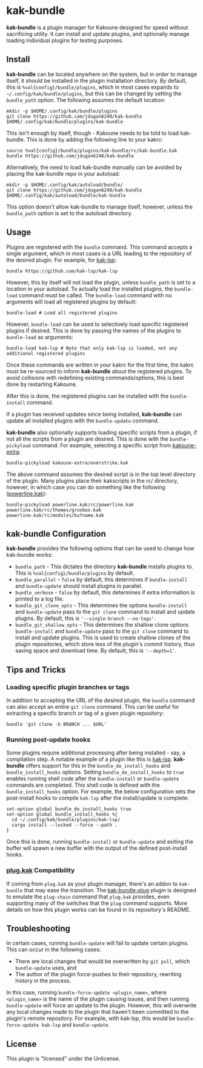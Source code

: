 # kak-bundle

**kak-bundle** is a plugin manager for Kakoune designed for speed without sacrificing utility. It can install and
update plugins, and optionally manage loading individual plugins for testing purposes.

## Install

**kak-bundle** can be located anywhere on the system, but in order to manage itself, it should be installed in the
plugin installation directory. By default, this is `%val{config}/bundle/plugins`, which in most cases expands to
`~/.config/kak/bundle/plugins`, but this can be changed by setting the `bundle_path` option. The following assumes
the default location:

```
mkdir -p $HOME/.config/kak/bundle/plugins
git clone https://github.com/jdugan6240/kak-bundle $HOME/.config/kak/bundle/plugins/kak-bundle
```

This isn't enough by itself, though - Kakoune needs to be told to load kak-bundle. This is done by adding the following
line to your kakrc:

```
source %val{config}/bundle/plugins/kak-bundle/rc/kak-bundle.kak
bundle https://github.com/jdugan6240/kak-bundle
```

Alternatively, the need to load kak-bundle manually can be avoided by placing the kak-bundle repo in your autoload:

```
mkdir -p $HOME/.config/kak/autoload/bundle/
git clone https://github.com/jdugan6240/kak-bundle $HOME/.config/kak/autoload/bundle/kak-bundle
```

This option doesn't allow kak-bundle to manage itself, however, unless the `bundle_path` option is set to the autoload
directory.

## Usage

Plugins are registered with the `bundle` command. This command accepts a single argument, which in most cases is a URL
leading to the repository of the desired plugin. For example, for [kak-lsp](https://github.com/kak-lsp/kak-lsp):

```
bundle https://github.com/kak-lsp/kak-lsp
```

However, this by itself will not load the plugin, unless `bundle_path` is set to a location in your autoload. To actually
load the installed plugins, the `bundle-load` command must be called. The `bundle-load` command with no arguments will
load all registered plugins by default:

```
bundle-load # Load all registered plugins
```

However, `bundle-load` can be used to selectively load specific registered plugins if desired. This is done by passing
the names of the plugins to `bundle-load` as arguments:

```
bundle-load kak-lsp # Note that only kak-lsp is loaded, not any additional registered plugins
```

Once these commands are written in your kakrc for the first time, the kakrc must be re-sourced to inform **kak-bundle**
about the registered plugins. To avoid collisions with redefining existing commands/options, this is best done by restarting
Kakoune.

After this is done, the registered plugins can be installed with the `bundle-install` command.

If a plugin has received updates since being installed, **kak-bundle** can update all installed plugins with the `bundle-update`
command.

**kak-bundle** also optionally supports loading specific scripts from a plugin, if not all the scripts from a plugin are desired.
This is done with the `bundle-pickyload` command. For example, selecting a specific script from [kakoune-extra](https://github.com/lenormf/kakoune-extra):

```
bundle-pickyload kakoune-extra/overstrike.kak
```

The above command assumes the desired script is in the top level directory of the plugin. Many plugins place their kakscripts in
the rc/ directory, however, in which case you can do something like the following ([powerline.kak](https://github.com/andreyorst/powerline.kak)):

```
bundle-pickyload powerline.kak/rc/powerline.kak powerline.kak/rc/themes/gruvbox.kak powerline.kak/rc/modules/bufname.kak
```

## **kak-bundle** Configuration

**kak-bundle** provides the following options that can be used to change how kak-bundle works:

- `bundle_path` - This dictates the directory **kak-bundle** installs plugins to. This is `%val{config}/bundle/plugins` by default.
- `bundle_parallel` - `false` by default, this determines if `bundle-install` and `bundle-update` should install plugins in parallel.
- `bundle_verbose` - `false` by default, this determines if extra information is printed to a log file.
- `bundle_git_clone_opts` - This determines the options `bundle-install` and `bundle-update` pass to the `git clone` command to install
and update plugins. By default, this is `'--single-branch --no-tags'`.
- `bundle_git_shallow_opts` - This determines the shallow clone options `bundle-install` and `bundle-update` pass to the `git clone` command
to install and update plugins. This is used to create shallow clones of the plugin repositories, which store less of the plugin's commit
history, thus saving space and download time. By default, this is `'--depth=1'`.

## Tips and Tricks

### Loading specific plugin branches or tags

In addition to accepting the URL of the desired plugin, the `bundle` command can also accept an entire `git clone` command.
This can be useful for extracting a specific branch or tag of a given plugin repository:

```
bundle 'git clone -b BRANCH ... $URL'
```

### Running post-update hooks

Some plugins require additional processing after being installed - say, a compilation step. A notable example of a plugin like this
is [kak-lsp](https://github.com/kak-lsp/kak-lsp). **kak-bundle** offers support for this in the `bundle_do_install_hooks` and
`bundle_install_hooks` options. Setting `bundle_do_install_hooks` to `true` enables running shell code after the `bundle-install` or
`bundle-update` commands are completed. This shell code is defined with the `bundle_install_hooks` option. For example, the below
configuration sets the post-install hooks to compile `kak-lsp` after the install/update is complete: 

```
set-option global bundle_do_install_hooks true
set-option global bundle_install_hooks %{
  cd ~/.config/kak/bundle/plugins/kak-lsp/
  cargo install --locked --force --path .
}
```

Once this is done, running `bundle-install` or `bundle-update` and exiting the buffer will spawn a new buffer with the output of the
defined post-install hooks.

### [plug.kak](https://github.com/andreyorst/plug.kak) Compatibility

If coming from `plug.kak` as your plugin manager, there's an addon to `kak-bundle` that may ease the transition. The [kak-bundle-plug](https://github.com/kstr0k/kak-bundle-plug)
plugin is designed to emulate the `plug-chain` command that `plug.kak` provides, even supporting many of the switches that the `plug`
command supports. More details on how this plugin works can be found in its repository's README.

## Troubleshooting

In certain cases, running `bundle-update` will fail to update certain plugins. This can occur in the following cases:

- There are local changes that would be overwritten by `git pull`, which `bundle-update` uses, and
- The author of the plugin force-pushes to their repository, rewriting history in the process.

In this case, running `bundle-force-update <plugin_name>`, where `<plugin_name>` is the name of the plugin causing issues,
and then running `bundle-update` will force an update to the plugin. However, this will overwrite any local changes made to
the plugin that haven't been committed to the plugin's remote repository. For example, with kak-lsp, this would be
`bundle-force-update kak-lsp` and `bundle-update`.

## License

This plugin is "licensed" under the Unlicense.
